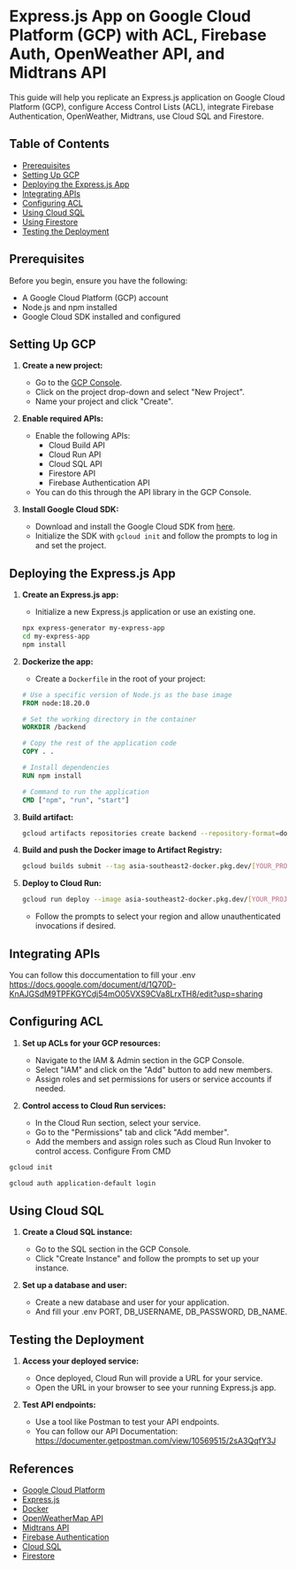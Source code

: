# Express.js App on Google Cloud Platform (GCP) with ACL, Firebase Auth, OpenWeather API, and Midtrans API

This guide will help you replicate an Express.js application on Google Cloud Platform (GCP), configure Access Control Lists (ACL), integrate Firebase Authentication, OpenWeather, Midtrans, use Cloud SQL and Firestore.

## Table of Contents

- [Prerequisites](#prerequisites)
- [Setting Up GCP](#setting-up-gcp)
- [Deploying the Express.js App](#deploying-the-expressjs-app)
- [Integrating APIs](#integrating-apis)
- [Configuring ACL](#configuring-acl)
- [Using Cloud SQL](#using-cloud-sql)
- [Using Firestore](#using-firestore)
- [Testing the Deployment](#testing-the-deployment)

## Prerequisites

Before you begin, ensure you have the following:

- A Google Cloud Platform (GCP) account
- Node.js and npm installed
- Google Cloud SDK installed and configured

## Setting Up GCP

1. **Create a new project:**
    - Go to the [GCP Console](https://console.cloud.google.com/).
    - Click on the project drop-down and select "New Project".
    - Name your project and click "Create".

2. **Enable required APIs:**
    - Enable the following APIs:
        - Cloud Build API
        - Cloud Run API
        - Cloud SQL API
        - Firestore API
        - Firebase Authentication API
    - You can do this through the API library in the GCP Console.

3. **Install Google Cloud SDK:**
    - Download and install the Google Cloud SDK from [here](https://cloud.google.com/sdk/docs/install).
    - Initialize the SDK with `gcloud init` and follow the prompts to log in and set the project.

## Deploying the Express.js App

1. **Create an Express.js app:**
    - Initialize a new Express.js application or use an existing one.
    ```bash
    npx express-generator my-express-app
    cd my-express-app
    npm install
    ```

2. **Dockerize the app:**
    - Create a `Dockerfile` in the root of your project:
    ```dockerfile
    # Use a specific version of Node.js as the base image
    FROM node:18.20.0
    
    # Set the working directory in the container
    WORKDIR /backend
    
    # Copy the rest of the application code
    COPY . .
    
    # Install dependencies
    RUN npm install
    
    # Command to run the application
    CMD ["npm", "run", "start"]
    ```

3. **Build artifact:**
    ```bash
    gcloud artifacts repositories create backend --repository-format=docker --location=asia-southeast2 --async
    ```

4. **Build and push the Docker image to Artifact Registry:**
    ```bash
    gcloud builds submit --tag asia-southeast2-docker.pkg.dev/[YOUR_PROJECT_ID]/backend/api-highking:your-tags
    ```

5. **Deploy to Cloud Run:**
    ```bash
    gcloud run deploy --image asia-southeast2-docker.pkg.dev/[YOUR_PROJECT_ID]/backend/api-highking:your-tags
    ```

    - Follow the prompts to select your region and allow unauthenticated invocations if desired.

## Integrating APIs

You can follow this doccumentation to fill your .env https://docs.google.com/document/d/1Q70D-KnAJGSdM9TPFKGYCdj54mO05VXS9CVa8LrxTH8/edit?usp=sharing

## Configuring ACL

1. **Set up ACLs for your GCP resources:**
    - Navigate to the IAM & Admin section in the GCP Console.
    - Select "IAM" and click on the "Add" button to add new members.
    - Assign roles and set permissions for users or service accounts if needed.

2. **Control access to Cloud Run services:**
    - In the Cloud Run section, select your service.
    - Go to the "Permissions" tab and click "Add member".
    - Add the members and assign roles such as Cloud Run Invoker to control access.
Configure From CMD
```bash
gcloud init
```
```bash
gcloud auth application-default login
```

## Using Cloud SQL

1. **Create a Cloud SQL instance:**
    - Go to the SQL section in the GCP Console.
    - Click "Create Instance" and follow the prompts to set up your instance.

2. **Set up a database and user:**
    - Create a new database and user for your application.
    - And fill your .env PORT, DB_USERNAME, DB_PASSWORD, DB_NAME.
## Testing the Deployment

1. **Access your deployed service:**
    - Once deployed, Cloud Run will provide a URL for your service.
    - Open the URL in your browser to see your running Express.js app.

2. **Test API endpoints:**
    - Use a tool like Postman to test your API endpoints.
    - You can follow our API Documentation: https://documenter.getpostman.com/view/10569515/2sA3QqfY3J

## References

- [Google Cloud Platform](https://cloud.google.com/)
- [Express.js](https://expressjs.com/)
- [Docker](https://www.docker.com/)
- [OpenWeatherMap API](https://openweathermap.org/api)
- [Midtrans API](https://midtrans.com/)
- [Firebase Authentication](https://firebase.google.com/docs/auth)
- [Cloud SQL](https://cloud.google.com/sql/docs)
- [Firestore](https://cloud.google.com/firestore/docs)

